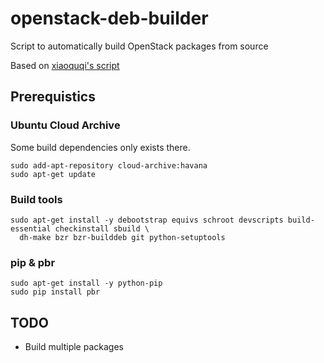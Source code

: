 openstack-deb-builder
=====================

Script to automatically build OpenStack packages from source

Based on [xiaoquqi's script](https://github.com/xiaoquqi/vagrant-build-openstack-deb/blob/master/scripts/build.sh)

## Prerequistics
### Ubuntu Cloud Archive
Some build dependencies only exists there.
```
sudo add-apt-repository cloud-archive:havana
sudo apt-get update
```

### Build tools
```
sudo apt-get install -y debootstrap equivs schroot devscripts build-essential checkinstall sbuild \
  dh-make bzr bzr-builddeb git python-setuptools
```

### pip & pbr
```
sudo apt-get install -y python-pip
sudo pip install pbr
```

## TODO
* Build multiple packages
